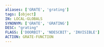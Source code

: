 ```yaml
---
aliases: ['GRATE', 'grating']
tags: [object]
IN: LOCAL-GLOBALS
SYNONYM: ['GRATE', 'GRATING']
DESC: "grating"
FLAGS: ['DOORBIT', 'NDESCBIT', 'INVISIBLE']
ACTION: GRATE-FUNCTION
---
```

